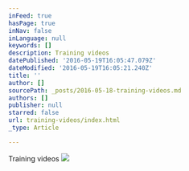 ```yaml
---
inFeed: true
hasPage: true
inNav: false
inLanguage: null
keywords: []
description: Training videos
datePublished: '2016-05-19T16:05:47.079Z'
dateModified: '2016-05-19T16:05:21.240Z'
title: ''
author: []
sourcePath: _posts/2016-05-18-training-videos.md
authors: []
publisher: null
starred: false
url: training-videos/index.html
_type: Article

---
```

Training videos
![](https://the-grid-user-content.s3-us-west-2.amazonaws.com/212dd1b5-381f-4d6b-85a1-da17354ae05a.jpg)